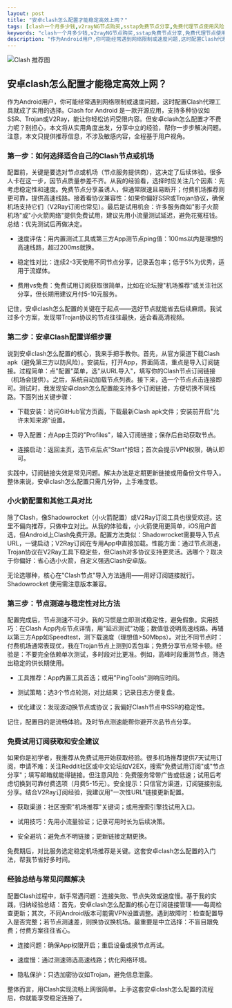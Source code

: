 ```yaml
---
layout: post
title: "安卓clash怎么配置才能稳定高效上网？"
tags: [clash一个月多少钱,v2rayNG节点购买,sstap免费节点分享,免费代理节点使用风险,免费节点ssr2025,节点转换订阅地址]
keywords: "clash一个月多少钱,v2rayNG节点购买,sstap免费节点分享,免费代理节点使用风险,免费节点ssr2025,节点转换订阅地址"
description: "作为Android用户,你可能经常遇到网络限制或速度问题,这时配置Clash代理工具就成了实用的选择。Clash for Android 是一款开源应用,支持多种协议如SSR、Trojan或V2Ray,能让你轻松访问受限内容。但安卓clash怎么配置才不费力呢？别担心,本文将从实用角度出发,分享中立的经验,帮你一步步解决问题。注意,本文只提供推荐信息,不涉及敏感内容,全程基于用户视角。"
---
```


![Clash 推荐图](https://clashjd.github.io/assets/img/clash节点推荐.png)

## 安卓clash怎么配置才能稳定高效上网？

作为Android用户，你可能经常遇到网络限制或速度问题，这时配置Clash代理工具就成了实用的选择。Clash for Android 是一款开源应用，支持多种协议如SSR、Trojan或V2Ray，能让你轻松访问受限内容。但安卓clash怎么配置才不费力呢？别担心，本文将从实用角度出发，分享中立的经验，帮你一步步解决问题。注意，本文只提供推荐信息，不涉及敏感内容，全程基于用户视角。

### 第一步：如何选择适合自己的Clash节点或机场

配置前，关键是要选对节点或机场（节点服务提供商），这决定了后续体验。很多人卡在这一步，因节点质量参差不齐。从我的经验看，选择时应关注几个因素：先考虑稳定性和速度。免费节点分享虽诱人，但通常限速且易断开；付费机场推荐则更可靠，提供高速线路。接着看协议兼容性：如果你偏好SSR或Trojan协议，确保机场支持它们（V2Ray订阅也常见）。最后是试用机会：许多服务商如"影子火箭机场"或"小火箭网络"提供免费试用，建议先用小流量测试延迟，避免花冤枉钱。总结：优先测试后再做决定。

- 速度评估：用内置测试工具或第三方App测节点ping值：100ms以内是理想的高速线路，超过200ms就换。

- 稳定性对比：连续2-3天使用不同节点分享，记录丢包率；低于5%为优秀，适用于流媒体。

- 费用vs免费：免费试用订阅获取很简单，比如在论坛搜"机场推荐"或关注社区分享，但长期用建议月付5-10元服务。

记住，安卓clash怎么配置的关键在于起点——选好节点就能省去后续麻烦。我试过多个方案，发现带Trojan协议的节点往往最快，适合看高清视频。

### 第二步：安卓Clash配置详细步骤

说到安卓clash怎么配置的核心，我来手把手教你。首先，从官方渠道下载Clash apk（避免第三方以防风险）。安装后，打开App，界面简洁，重点是导入订阅链接。过程简单：点"配置"菜单，选"从URL导入"，填写你的Clash节点订阅链接（机场会提供）。之后，系统自动加载节点列表。接下来，选一个节点点击连接即可。测试时，我发现安卓clash怎么配置能支持多个订阅链接，方便切换不同线路。下面列出关键步骤：

- 下载安装：访问GitHub官方页面，下载最新Clash apk文件；安装前开启"允许未知来源"设置。

- 导入配置：点App主页的"Profiles"，输入订阅链接；保存后自动获取节点。

- 连接启动：返回主页，选节点后点"Start"按钮；首次会提示VPN权限，确认即可。

实践中，订阅链接失效是常见问题。解决办法是定期更新链接或用备份文件导入。整体来说，安卓clash怎么配置只需几分钟，上手难度低。

### 小火箭配置和其他工具对比

除了Clash，像Shadowrocket（小火箭配置）或V2Ray订阅工具也很受欢迎。这里不偏向推荐，只做中立对比。从我的体验看，小火箭使用更简单，iOS用户首选，但Android上Clash免费开源。配置方法类似：Shadowrocket需要导入节点URL，一键启动；V2Ray订阅在专用App中直接加载。性能方面：通过节点测速，Trojan协议在V2Ray工具下稳定些，但Clash对多协议支持更灵活。选哪个？取决于你偏好：省心选小火箭，自定义强选Clash安卓版。

无论选哪种，核心在"Clash节点"导入方法通用——用好订阅链接就行。Shadowrocket 使用需注意版本兼容。

### 第三步：节点测速与稳定性对比方法

配置完成后，节点测速不可少。我的习惯是立即测试稳定性，避免假象。实用技巧：在Clash App内点节点详情，用"延迟测试"功能；数值低说明高速线路。再辅以第三方App如Speedtest，测下载速度（理想值>50Mbps）。对比不同节点时：付费机场通常表现优，我在Trojan节点上测到0丢包率；免费分享节点常卡顿。经验是：不要完全依赖单次测试，多时段对比更准。例如，高峰时段重测节点，筛选出稳定的供长期使用。

- 工具推荐：App内置工具首选；或用"PingTools"测响应时间。

- 测试策略：选3个节点轮测，对比结果；记录日志方便复盘。

- 优化建议：发现波动换节点或协议；我偏好Clash节点中SSR的稳定性。

记住，配置目的是流畅体验。及时节点测速能帮你避开次品节点分享。

### 免费试用订阅获取和安全建议

如果你是初学者，我推荐从免费试用开始获取经验。很多机场推荐提供7天试用订阅，申请不难：关注Reddit社区或中文论坛如V2EX，搜索"免费试用订阅"或"节点分享"；填写邮箱就能得链接。但注意风险：免费服务常带广告或低速；试用后考虑切换到可靠付费选项（月费5-15元）。安全提示：只信官方渠道，订阅链接别乱分享。结合V2Ray订阅经验，我建议用"一次性URL"链接更新配置。

- 获取渠道：社区搜索"机场推荐"关键词；或用搜索引擎找试用入口。

- 试用技巧：先用小流量验证；记录可用时长为后续决策。

- 安全避坑：避免点不明链接；更新链接定期更换。

免费期后，对比服务选定稳定机场推荐是关键。这套安卓clash怎么配置的入门法，帮我节省好多时间。

### 经验总结与常见问题解决

配置Clash过程中，新手常遇问题：连接失败、节点失效或速度慢。基于我的实践，归纳经验总结：首先，安卓clash怎么配置的核心在订阅链接管理——每周检查更新；其次，不同Android版本可能需VPN设置调整。遇到故障时：检查配置导入是否完整；若节点测速差，则换协议换机场。最重要是中立选择：不盲目跟免费；付费方案往往省心。

- 连接问题：确保App权限开启；重启设备或换节点再试。

- 速度慢：通过测速筛选高速线路；优化网络环境。

- 隐私保护：只选加密协议如Trojan，避免信息泄露。

整体而言，用Clash实现流畅上网很简单。上手这套安卓clash怎么配置的流程后，你就能享受稳定连接了。